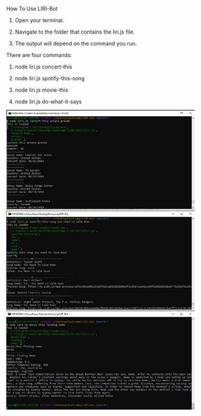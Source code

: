 How To Use LIRI-Bot

1. Open your terminal.

2. Navigate to the folder that contains the liri.js file.

3. The output will depend on the command you run.

There are four commands: 

1. node liri.js concert-this

2. node liri.js spotify-this-song

3. node liri.js movie-this

4. node liri.js do-what-it-says

![LIRI-Bot](assets/images/concert-this.PNG)
![LIRI-Bot](assets/images/spotify-this-song.PNG)
![LIRI-Bot](assets/images/movie-this.png)
